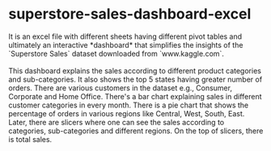 # superstore-sales-dashboard-excel
<p>It is an excel file with different sheets having different pivot tables and ultimately an interactive *dashboard* that simplifies the insights of the `Superstore Sales` dataset downloaded from `www.kaggle.com`.
<br><br>This dashboard explains the sales according to different product categories and sub-categories. It also shows the top 5 states having greater number of orders. There are various customers in the dataset e.g., Consumer, Corporate and Home Office. There's a bar chart explaining sales in different customer categories in every month. There is a pie chart that shows the percentage of orders in various regions like Central, West, South, East. Later, there are slicers where one can see the sales according to categories, sub-categories and different regions. On the top of slicers, there is total sales.
</p>
